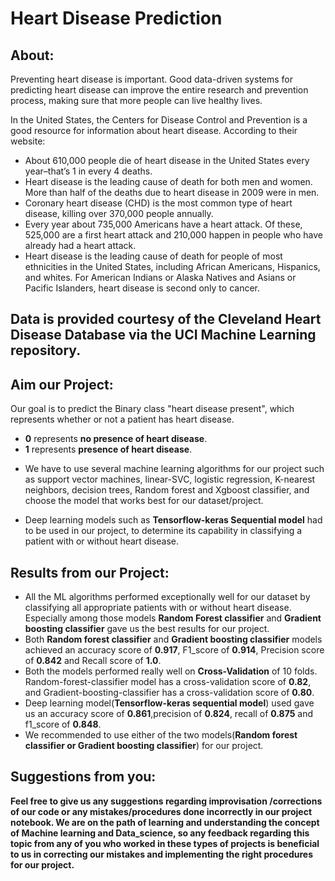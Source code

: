 # **Heart Disease Prediction**

## **About:**
Preventing heart disease is important. Good data-driven systems for predicting heart disease can improve the entire research and prevention process, making sure that more people can live healthy lives.

In the United States, the Centers for Disease Control and Prevention is a good resource for information about heart disease. According to their website:

- About 610,000 people die of heart disease in the United States every year–that’s 1 in every 4 deaths.
- Heart disease is the leading cause of death for both men and women. More than half of the deaths due to heart disease in 2009 were in men.
- Coronary heart disease (CHD) is the most common type of heart disease, killing over 370,000 people annually.
- Every year about 735,000 Americans have a heart attack. Of these, 525,000 are a first heart attack and 210,000 happen in people who have already had a heart attack.
- Heart disease is the leading cause of death for people of most ethnicities in the United States, including African Americans, Hispanics, and whites. For American Indians or Alaska Natives and Asians or Pacific Islanders, heart disease is second only to cancer.

## Data is provided courtesy of the **Cleveland Heart Disease Database** via the **UCI Machine Learning** repository.

## **Aim our Project:**
Our goal is to predict the Binary class "heart disease present", which represents whether or not a patient has heart disease.
- **0** represents **no presence of heart disease**.
- **1** represents **presence of heart disease**.
* We have to use several machine learning algorithms for our project such as support vector machines, linear-SVC, logistic regression, K-nearest neighbors, decision trees, Random forest and Xgboost classifier, and choose the model that works best for our dataset/project.

* Deep learning models such as **Tensorflow-keras Sequential model** had to be used in our project, to determine its capability in classifying a patient with or without heart disease.

## **Results from our Project:**
- All the ML algorithms performed exceptionally well for our dataset by classifying all appropriate patients with or without heart disease. Especially among those models **Random Forest classifier** and **Gradient boosting classifier** gave us the best results for our project.
- Both **Random forest classifier** and **Gradient boosting classifier** models achieved an accuracy score of **0.917**, F1_score of **0.914**, Precision score of **0.842** and Recall score of **1.0**.
- Both the models performed really well on **Cross-Validation** of 10 folds. Random-forest-classifier model has a cross-validation score of **0.82**, and Gradient-boosting-classifier has a cross-validation score of **0.80**.
- Deep learning model(**Tensorflow-keras sequential model**) used gave us an accuracy score of **0.861**,precision of **0.824**, recall of **0.875** and f1_score of **0.848**.
- We recommended to use either of the two models(**Random forest classifier or Gradient boosting classifier**) for our project.

## **Suggestions from you:**
**Feel free to give us any suggestions regarding improvisation /corrections of our code or any mistakes/procedures done incorrectly in our project notebook. We are on the path of learning and understanding the concept of Machine learning and Data_science, so any feedback regarding this topic from any of you who worked in these types of projects is beneficial to us in correcting our mistakes and implementing the right procedures for our project.** 

